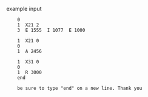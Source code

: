  example input
 
		0
		1  X21 2
		3  E 1555  I 1077  E 1000

		1  X21 0
		0
		1  A 2456

		1  X31 0
		0
		1  R 3000 
		end

		be sure to type "end" on a new line. Thank you